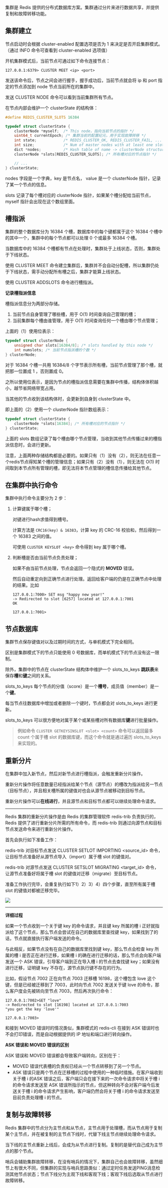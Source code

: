 集群是 Redis 提供的分布式数据库方案。集群通过分片来进行数据共享，并提供复制和故障转移功能。



## 集群建立

节点启动时会根据 cluster-enabled 配置选项是否为 1 来决定是否开启集群模式。（通过 INFO 命令可查看到 cluster-enabled 选项值）


开机集群模式后，当前节点可通过如下命令连接节点：


```
127.0.0.1:6379> CLUSTER MEET <ip> <port>
```

发送该命令后，节点之间会进行握手，握手成功后，当前节点就会将 ip 和 port 指定的节点添加到 node 节点当前所在的集群中。


发送 CLUSTER NODE 命令可以看到当前集群所有节点。


在节点内部会维护一个 clusterState 的结构体：


```c
#define REDIS_CLUSTER_SLOTS 16384

typedef struct clusterState {
    clusterNode *myself;  /* This node，指向当前节点的指针 */
    uint64_t currentEpoch; /* 集群当前的配置纪元，用于实现故障转移 */
    int state;            /* REDIS_CLUSTER_OK, REDIS_CLUSTER_FAIL, ... ，集群当前状态 */
    int size;             /* Num of master nodes with at least one slot */
    dict *nodes;          /* Hash table of name -> clusterNode structures ，节点名—>节点信息 */
    clusterNode *slots[REDIS_CLUSTER_SLOTS]; /* 所有槽对应的节点指针 */

    // ...
} clusterState;
```

nodes 字段是一个字典，key 是节点名， value 是一个 clusterNode 指针，记录了某一个节点的信息。


slots 记录了每个槽对应的 clusterNode 指针，如果某个槽分配给当前节点，myself 指针会出现在这个数组里面。


## 槽指派

集群的整个数据库分为 16384 个槽，数据库中的每个键都属于这个 16384 个槽中的其中一个，集群中的每个节点都可以处理 0 个或最多 16384 个槽。

当数据库中的 16384 个槽都有节点在处理时，集群处于上线状态，否则，集群处于下线状态。

使用 CLUSTER MEET 命令建立集群后，集群并不会自动分配槽，所以集群仍处于下线状态，需手动分配所有槽之后，集群才能算上线状态。

使用 CLUSTER ADDSLOTS 命令进行槽指派。


**记录槽指派信息**


槽指派信息分为两部分存储。

1. 当前节点自身管理了哪些槽，用于 O(1) 时间查询自己管理的槽；
2. 当前集群每个槽由谁管理，用于 O(1) 时间查询任何一个槽由哪个节点管理；


上面的（1）使用位表示：

```c
typedef struct clusterNode {
    unsigned char slots[16384/8]; /* slots handled by this node */
    int numslots; /* 当前节点指派槽的个数 */
} clusterNode;
```

对于 16384 个槽一共用 16384/8 个字节表示所有槽，当前节点管理了那个槽，就把那一位置成 1 ，否则置成 0。


之所以使用位表示，是因为节点的槽指派信息需要在集群中传播，结构体体积越小，越节省网络带宽占用。

当其他的节点收到该结构体时，会更新到自身到 clusterState 中。


即上面的（2）使用一个 clusterNode 指针数组表示：

```c
typedef struct clusterState {
    clusterNode *slots[16384]; /* 所有槽对应的节点指针 */
} clusterState;
```


上面的 slots 数组记录了每个槽由哪个节点管理，当收到其他节点传播过来的槽指派信息时，会进行更新。


注意，上面两种存储结构都是必要的。如果只有（1）没有（2），则无法在任意一个redis节点得知某个槽的管理信息；如果只有（2）没有（1），则无法在 O(1) 时间取到本节点所有管理的槽，即无法将本节点管理的槽信息传播给其他节点。



## 在集群中执行命令

集群中执行命令主要分为 2 步：

1. 计算键属于哪个槽；

    对键进行hash求值得到槽号。

    计算方法是 `CRC16(key) & 16383`，计算 key 的 CRC-16 校验和，然后得到一个 16383 之间的值。

    可使用 `CLUSTER KEYSLOT <key>` 命令得到 key 属于哪个槽。

2. 判断槽是否由当前节点负责处理；

    如果不由当前节点处理，节点会返回一个隐式的 **MOVED** 错误。

    然后自动重定向到正确节点进行处理。返回给客户端的仍是在正确节点中处理的结果。比如


    ```
    127.0.0.1:7000> SET msg "happy new year!"
    -> Redirected to slot [6257] located at 127.0.0.1:7001
    OK

    127.0.0.1:7001>
    ```


## 节点数据库


集群节点保存键值对以及过期时间的方式，与单机模式下完全相同。

区别是集群模式下的节点只能使用 0 号数据库，而单机模式下的节点没有这一限制。

除外，集群中的节点在 clusterState 结构体中维护一个 slots_to_keys **跳跃表**来保存**槽**和**键**之间的关系。


slots_to_keys 每个节点的分值（score）是一个**槽号**，成员值（member）是一个**键**。

每当节点往数据库中增加或者删除一个键时，节点都会对 slots_to_keys 进行更新。


slots_to_keys 可以很方便地对属于某个或某些槽对所有数据库**键**进行批量操作。
>例如命令 `CLUSTER GETKEYSINSLOT <slot> <count>` 命令可以返回最多 count 个属于槽 slot 的数据库键，而这个命令就是通过遍历 slots_to_keys 来实现的。


## 重新分片


在集群中加入新节点，然后对新节点进行槽指派，会触发重新分片操作。



重新分片操作将任意数量已经指派给某个节点（源节点）的槽改为指派给另一节点（目标节点），并且相关槽所属的键值对也会从源节点被移动到目标节点。


重新分片操作可以**在线进行**，并且源节点和目标节点都可以继续处理命令请求。

---

Redis 集群的重新分片操作是由 Redis 的集群管理软件 redis-trib 负责执行的，Redis 提供了进行重新分片所需的所有命令，而 redis-trib 则通过向源节点和目标节点发送命令来进行重新分片操作。

首先会执行如下准备工作：

redis-trib 对目标节点发送 CLUSTER SETLOT <slot> IMPORTING <source_id> 命令，让目标节点准备好从源节点导入（import）属于槽 slot 的键值对。

redis-trib 对源节点发送 CLUSTER SETSLOT <slot> MIGRATING <target_id> 命令，让源节点准备好将属于槽 slot 的键值对迁移（migrate）至目标节点。

准备工作执行完毕，会重复执行如下1）2）3）4）四个步骤，直至所有属于槽 slot 的键值对都被迁移完毕。

![](images/redis-cluster-migrate.png)

---

**详细过程**
<!-- 当请求处理的键正好在迁移过程中，源节点会返回一个隐藏的 ASK 错误，然后自动转到新的目标节点进行处理。 -->

如果一个节点收到一个关于键 key 的命令请求，并且键 key 所属的槽 i 正好就指派给了这个节点，那么节点会尝试在自己的数据库里查找键 key，如果找到了的话，节点就直接执行客户端发送的命令。

与此相反，如果节点没有在自己的数据库里找到键 key，那么节点会检查 key 所属的槽 i 是否正在进行迁移，如果槽 i 的确在进行迁移的话，那么节点会向客户端发送一个 ASK 错误，引导客户端到正在导入槽 i 的节点去查找键 key；如果没有进行迁移，证明键 key 不存在，源节点执行键不存在的行为。

比如，假设节点 7002 正在向节点 7003 迁移槽 16198，这个槽包含 love 这个键，但是已经被迁移到了 7003，此时向节点 7002 发送关于键 love 的命令，那么客户度会先被转向至节点 7003，然后再次执行命令：

```
127.0.0.1:7002>GET "love"
-> Redirected to slot [16198] located at 127.0.0.1:7003
"you get the key 'love'"

127.0.0.1:7003>
```

和接到 MOVED 错误时的情况类似，集群模式的 redis-cli 在接到 ASK 错误时也不会打印错误，而是自动根据提供的 IP 地址和端口进行转向操作。


**ASK 错误和 MOVED 错误的区别**

ASK 错误和 MOVED 错误都会导致客户端转向，区别在于：

- MOVED 错误代表槽的负责权已经从一个节点转移到了另一个节点。
- ASK 错误只是两个节点在迁移槽的过程中使用的一种临时措施。在客户端收到关于槽 i 的ASK 错误之后，客户端只会在接下来的一次命令请求中将关于槽 i 的命令请求发送至 ASK 错误所指示的节点，但这种转向不会对客户端今后发送关于槽 i 的命令请求产生影响，客户端仍然会将关于槽 i 的命令请求发送至目前负责处理槽 i 的节点。


## 复制与故障转移

Redis 集群中的节点分为主节点和从节点，主节点用于处理槽，而从节点用于复制某个主节点，并在被复制的主节点下线时，代替下线主节点继续处理命令请求。


当下线的主节点重新上线后，会成为从节点进行复制。复制的是替代自己成为主节点的那个节点。


哨兵会辅助集群故障转移，在没有哨兵的情况下，集群自己也会故障转移，虽然细节上有很大不同，但集群的实现与哨兵思路类似：通过定时任务发送PING消息检测其他节点状态；节点下线分为主观下线和客观下线；客观下线后选取从节点进行故障转移。